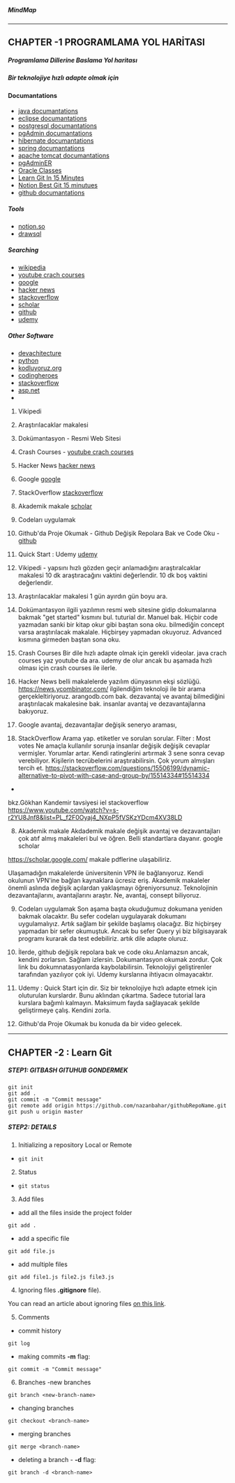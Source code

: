 ##### MindMap
******************************************************************************************************************************************************************************
## CHAPTER -1 PROGRAMLAMA YOL HARİTASI

##### Programlama Dillerine Baslama Yol haritası
##### Bir teknolojiye hızlı adapte olmak için
#### Documantations
- [java documantations](https://docs.oracle.com/javase/tutorial/) 
- [eclipse documantations](https://help.eclipse.org/2021-03/index.jsp?topic=%2Forg.eclipse.jdt.doc.user%2Freference%2Fref-properties-build-path.htm)
- [postgresql documantations](https://www.postgresqltutorial.com/)
- [pgAdmin documantations](https://www.pgadmin.org/docs/pgadmin4/latest/index.html)
- [hibernate documantations](https://hibernate.org/orm/documentation/5.4/)
- [spring documantations](https://docs.spring.io/spring-framework/docs/current/reference/html/)
- [apache tomcat documantations](http://tomcat.apache.org/tomcat-8.5-doc/)
- [pgAdminER](https://www.pgadmin.org/docs/pgadmin4/latest/erd_tool.html#toolbar)
- [Oracle Classes](https://docs.oracle.com/javase/tutorial/java/javaOO/classdecl.html)
- [Learn Git In 15 Minutes](https://www.youtube.com/watch?v=USjZcfj8yxE)
- [Notion Best Git 15 minutues](https://www.notion.so/Introduction-to-Git-ac396a0697704709a12b6a0e545db049)
- [github documantations](https://docs.github.com/en/github/committing-changes-to-your-project)


##### Tools
- [notion.so](https://www.notion.so/product?fredir=1)
- [drawsql](https://drawsql.app/)



##### Searching 
- [wikipedia](https://en.wikipedia.org/wiki/Main_Page)
- [youtube crach courses](https://www.youtube.com/)
- [google](https://www.google.com/)
- [hacker news](https://news.ycombinator.com/)
- [stackoverflow](https://stackoverflow.com/)
- [scholar](https://scholar.google.com/)
- [github](https://github.com/) 
- [udemy](https://www.udemy.com/) 




##### Other Software
- [devachitecture](https://www.devarchitecture.net/)
- [python](https://docs.python.org/3/tutorial/index.html)
- [kodluyoruz.org](https://courses.kodluyoruz.org/login?next=/courses/course-v1%3AKodluyoruz%2BCS50x%2B2020/courseware/64129d16551143e5aa90f712b661857e/8d24c62b2137416781c1000bf5a1fa3a/1%3Factivate_block_id%3Dblock-v1%253AKodluyoruz%252BCS50x%252B2020%252Btype%2540vertical%252Bblock%2540dd9169653bb4473d8b05fa3045988e09)
- [codingheroes](http://codingheroes.io/resources/)
- [stackoverflow](https://stackoverflow.com/)
- [asp.net](https://docs.microsoft.com/en-us/aspnet/core/fundamentals/?view=aspnetcore-5.0&tabs=windows)
- 


1. Vikipedi 
2. Araştırılacaklar makalesi
3. Dokümantasyon - Resmi Web Sitesi
4. Crash Courses - [youtube crach courses](https://www.youtube.com/)
5. Hacker News [hacker news](https://news.ycombinator.com/)
6. Google [google](https://www.google.com/)
7. StackOverflow [stackoverflow](https://stackoverflow.com/)
8. Akademik makale [scholar](https://scholar.google.com/)
9. Codeları uygulamak
10. Github'da Proje Okumak - Github Değişik Repolara Bak ve Code Oku - [github](https://github.com/) 
11. Quick Start : Udemy [udemy](https://www.udemy.com/) 


1. Vikipedi - 
yapsını hızlı gözden geçir anlamadığını araştıralcaklar makalesi 10 dk araştıracağını vaktini değerlendir. 10 dk boş vaktini değerlendir.

2. Araştırılacaklar makalesi
1 gün ayırdın gün boyu ara.

3. Dokümantasyon
ilgili yazılımın resmi web sitesine gidip dokumalarına bakmak
"get started" kısmını bul. tuturial dır. Manuel bak.
Hiçbir code yazmadan sanki bir kitap okur gibi baştan sona oku.
bilmediğin concept varsa araştırılacak makalale.
Hiçbirşey yapmadan okuyoruz. Advanced kısmına girmeden baştan sona oku.

4. Crash Courses
Bir dile hızlı adapte olmak için gerekli videolar. java crach courses yaz youtube da ara. udemy de olur ancak bu aşamada hızlı olması için crash courses ile ilerle.  


5. Hacker News
belli makalelerde yazılım dünyasının ekşi sözlüğü.
https://news.ycombinator.com/
ilgilendiğim teknoloji ile bir arama gerçekleltiriyoruz. 
arangodb.com bak.
dezavantaj ve avantaj
 bilmediğini araştırılacak makalesine bak.
insanlar avantaj ve dezavantajlarına bakıyoruz.
6. Google
avantaj, dezavantajlar değişik seneryo araması, 

7. StackOverflow
Arama yap. etiketler ve sorulan sorular. Filter : Most votes
Ne amaçla kullanılır sorunja insanlar değişik değişik cevaplar vermişler. Yorumlar artar.
Kendi ratinglerini artırmak 3 sene sonra cevap verebiliyor.
Kişilerin tecrübelerini araştırabilirsin. 
Çok yorum almışları tercih et.
https://stackoverflow.com/questions/15506199/dynamic-alternative-to-pivot-with-case-and-group-by/15514334#15514334


*
bkz.Gökhan Kandemir tavsiyesi iel stackoverflow  
https://www.youtube.com/watch?v=s-r2YU8Jnf8&list=PL_f2F0Oyaj4_NXpP5fVSKzYDcm4XV38LD

8. Akademik makale
Akdademik makale değişik avantaj ve dezavantajları çok atıf almış makaleleri bul ve öğren. Belli standartlara dayanır.
google scholar

https://scholar.google.com/
makale pdflerine ulaşabiliriz.

Ulaşamadığın makalelerde üniversitenin VPN ile bağlanıyoruz. Kendi okulunun VPN'ine bağlan kaynaklara ücresiz eriş.
Akademik makaleler önemli aslında değişik açılardan yaklaşmayı öğreniyorsunuz. 
Teknolojinin dezavantajlarını, avantajlarını araştır. 
Ne, avantaj, consept biliyoruz.

9. Codeları uygulamak
Son aşama başta okuduğumuz dokumana yeniden bakmak olacaktır. 
Bu sefer codeları uygulayarak dokumanı uygulamalıyız. Artık sağlam bir şekilde başlamış olacağız. 
Biz hiçbirşey yapmadan bir sefer okumuştuk. Ancak bu sefer Query yi biz bilgisayarak programı kurarak da test edebiliriz. artık dile adapte oluruz. 

10. İlerde, github değişik repolara bak ve code oku.Anlamazsın ancak, kendini zorlarsın. Sağlam izlersin. Dokumantasyon okumak zordur. Çok link bu dokumnatasyonlarda kaybolabilirsin. Teknolojiyi geliştirenler tarafından yazılıyor çok iyi. Udemy kurslarına ihtiyacın olmayacaktır. 

11. Udemy : Quick Start için dir.
 Siz bir teknolojiye hızlı adapte etmek için oluturulan kurslardır. Bunu aklından çıkartma. Sadece tutorial lara kurslara bağımlı kalmayın. Maksimum fayda sağlayacak şekilde geliştirmeye çalış. Kendini zorla.

12. Github'da Proje Okumak
bu konuda da bir video gelecek.


*************************************************************************************************************************************
## CHAPTER -2 : Learn Git
##### STEP1: GITBASH GITUHUB GONDERMEK</br>


```
git init
git add .
git commit -m "Commit message"  
git remote add origin https://github.com/nazanbahar/githubRepoName.git
git push u origin master

```
##### STEP2: DETAILS
1. Initializing a repository
Local or Remote 

- `git init`

2. Status
- `git status`

3.  Add files

- add all the files inside the project folder
```
git add .
```
- add a specific file
```
git add file.js 
```
- add multiple files
```
git add file1.js file2.js file3.js
```

4. Ignoring files
**.gitignore** file).

You can read an article about ignoring files [on this link](https://help.github.com/en/articles/ignoring-files).

5. Comments
- commit history
```
git log   
```
- making commits **-m** flag:
```
git commit -m "Commit message"  
```

6.  Branches
-new branches
```  
git branch <new-branch-name>
```
- changing branches
```
git checkout <branch-name>
```

- merging branches
```
git merge <branch-name>
```

- deleting a branch - **-d** flag:
``` 
git branch -d <branch-name>
```



